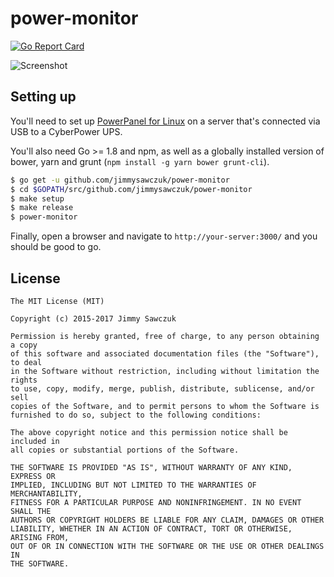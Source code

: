 # power-monitor
[![Go Report Card](https://goreportcard.com/badge/github.com/jimmysawczuk/power-monitor)](https://goreportcard.com/report/github.com/jimmysawczuk/power-monitor)

![Screenshot](https://i.imgur.com/Z2q8Ry0.png)

## Setting up
You'll need to set up [PowerPanel for Linux](https://www.cyberpowersystems.com/product/software/powerpanel-for-linux/) on a server that's connected via USB to a CyberPower UPS.

You'll also need Go >= 1.8 and npm, as well as a globally installed version of bower, yarn and grunt (`npm install -g yarn bower grunt-cli`).

```bash
$ go get -u github.com/jimmysawczuk/power-monitor
$ cd $GOPATH/src/github.com/jimmysawczuk/power-monitor
$ make setup
$ make release
$ power-monitor
```

Finally, open a browser and navigate to `http://your-server:3000/` and you should be good to go.

## License

```
The MIT License (MIT)

Copyright (c) 2015-2017 Jimmy Sawczuk

Permission is hereby granted, free of charge, to any person obtaining a copy
of this software and associated documentation files (the "Software"), to deal
in the Software without restriction, including without limitation the rights
to use, copy, modify, merge, publish, distribute, sublicense, and/or sell
copies of the Software, and to permit persons to whom the Software is
furnished to do so, subject to the following conditions:

The above copyright notice and this permission notice shall be included in
all copies or substantial portions of the Software.

THE SOFTWARE IS PROVIDED "AS IS", WITHOUT WARRANTY OF ANY KIND, EXPRESS OR
IMPLIED, INCLUDING BUT NOT LIMITED TO THE WARRANTIES OF MERCHANTABILITY,
FITNESS FOR A PARTICULAR PURPOSE AND NONINFRINGEMENT. IN NO EVENT SHALL THE
AUTHORS OR COPYRIGHT HOLDERS BE LIABLE FOR ANY CLAIM, DAMAGES OR OTHER
LIABILITY, WHETHER IN AN ACTION OF CONTRACT, TORT OR OTHERWISE, ARISING FROM,
OUT OF OR IN CONNECTION WITH THE SOFTWARE OR THE USE OR OTHER DEALINGS IN
THE SOFTWARE.
```
